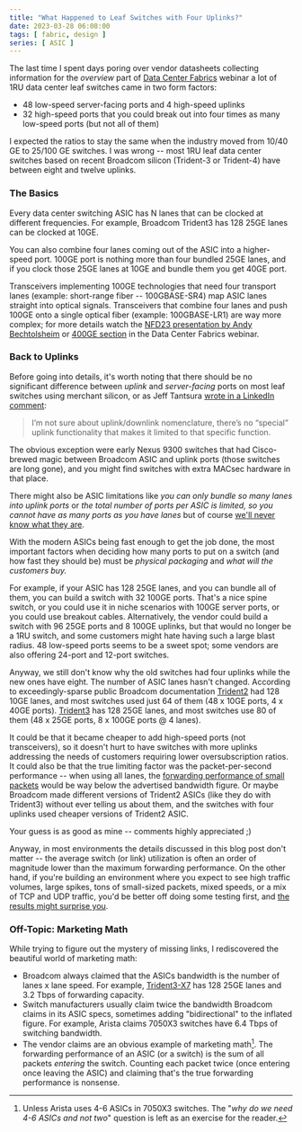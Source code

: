 ```yaml
---
title: "What Happened to Leaf Switches with Four Uplinks?"
date: 2023-03-28 06:08:00
tags: [ fabric, design ]
series: [ ASIC ]
---
```

The last time I spent days poring over vendor datasheets collecting information for the *overview* part of [Data Center Fabrics](https://www.ipspace.net/Data_Center_Fabrics) webinar a lot of 1RU data center leaf switches came in two form factors:

* 48 low-speed server-facing ports and 4 high-speed uplinks
* 32 high-speed ports that you could break out into four times as many low-speed ports (but not all of them)

I expected the ratios to stay the same when the industry moved from 10/40 GE to 25/100 GE switches. I was wrong -- most 1RU leaf data center switches based on recent Broadcom silicon (Trident-3 or Trident-4) have between eight and twelve uplinks.
<!--more-->
### The Basics

Every data center switching ASIC has N lanes that can be clocked at different frequencies. For example, Broadcom Trident3 has 128 25GE lanes can be clocked at 10GE.

You can also combine four lanes coming out of the ASIC into a higher-speed port. 100GE port is nothing more than four bundled 25GE lanes, and if you clock those 25GE lanes at 10GE and bundle them you get 40GE port.

Transceivers implementing 100GE technologies that need four transport lanes (example: short-range fiber -- 100GBASE-SR4) map ASIC lanes straight into optical signals. Transceivers that combine four lanes and push 100GE onto a single optical fiber (example: 100GBASE-LR1) are way more complex; for more details watch the [NFD23 presentation by Andy Bechtolsheim](https://techfieldday.com/video/networking-industry-roadmap-400g-and-beyond-with-andreas-bechtolsheim-of-arista-networks/) or [400GE section](https://my.ipspace.net/bin/list?id=DCFabric#TECHNOLOGY) in the Data Center Fabrics webinar.

### Back to Uplinks

Before going into details, it's worth noting that there should be no significant difference between *uplink* and *server-facing* ports on most leaf switches using merchant silicon, or as Jeff Tantsura [wrote in a LinkedIn comment](https://www.linkedin.com/feed/update/urn:li:activity:7041477124225949697/):

> I’m not sure about uplink/downlink nomenclature, there’s no “special” uplink functionality that makes it limited to that specific function.

The obvious exception were early Nexus 9300 switches that had Cisco-brewed magic between Broadcom ASIC and uplink ports (those switches are long gone), and you might find switches with extra MACsec hardware in that place.

There might also be ASIC limitations like _you can only bundle so many lanes into uplink ports_ or _the total number of ports per ASIC is limited, so you cannot have as many ports as you have lanes_ but of course [we'll never know what they are](https://blog.ipspace.net/2016/05/what-are-problems-with-broadcom.html).

With the modern ASICs being fast enough to get the job done, the most important factors when deciding how many ports to put on a switch (and how fast they should be) must be *physical packaging* and *what will the customers buy.*

For example, if your ASIC has 128 25GE lanes, and you can bundle all of them, you can build a switch with 32 100GE ports. That's a nice spine switch, or you could use it in niche scenarios with 100GE server ports, or you could use breakout cables. Alternatively, the vendor could build a switch with 96 25GE ports and 8 100GE uplinks, but that would no longer be a 1RU switch, and some customers might hate having such a large blast radius. 48 low-speed ports seems to be a sweet spot; some vendors are also offering 24-port and 12-port switches.

Anyway, we still don't know why the old switches had four uplinks while the new ones have eight. The number of ASIC lanes hasn't changed. According to exceedingly-sparse public Broadcom documentation [Trident2](https://www.broadcom.com/products/ethernet-connectivity/switching/strataxgs/bcm56850-series) had 128 10GE lanes, and most switches used just 64 of them (48 x 10GE ports, 4 x 40GE ports). [Trident3](https://www.broadcom.com/products/ethernet-connectivity/switching/strataxgs/bcm56870-series) has 128 25GE lanes, and most switches use 80 of them (48 x 25GE ports, 8 x 100GE ports @ 4 lanes).

It could be that it became cheaper to add high-speed ports (not transceivers), so it doesn't hurt to have switches with more uplinks addressing the needs of customers requiring lower oversubscription ratios. It could also be that the true limiting factor was the packet-per-second performance -- when using all lanes, the [forwarding performance of small packets](https://blog.ipspace.net/2021/02/importance-switching-small-packets.html) would be way below the advertised bandwidth figure. Or maybe Broadcom made different versions of Trident2 ASICs (like they do with Trident3) without ever telling us about them, and the switches with four uplinks used cheaper versions of Trident2 ASIC.

Your guess is as good as mine -- comments highly appreciated ;)

Anyway, in most environments the details discussed in this blog post don't matter -- the average switch (or link) utilization is often an order of magnitude lower than the maximum forwarding performance. On the other hand, if you're building an environment where you expect to see high traffic volumes, large spikes, tons of small-sized packets, mixed speeds, or a mix of TCP and UDP traffic, you'd be better off doing some testing first, and [the results might surprise you](https://people.ucsc.edu/~warner/Bufs/Hepix-2019-San-Diego.pdf).

### Off-Topic: Marketing Math

While trying to figure out the mystery of missing links, I rediscovered the beautiful world of marketing math:

* Broadcom always claimed that the ASICs bandwidth is the number of lanes x lane speed. For example, [Trident3-X7](https://www.broadcom.com/products/ethernet-connectivity/switching/strataxgs/bcm56870-series) has 128 25GE lanes and 3.2 Tbps of forwarding capacity.
* Switch manufacturers usually claim twice the bandwidth Broadcom claims in its ASIC specs, sometimes adding "bidirectional" to the inflated figure. For example, Arista claims 7050X3 switches have 6.4 Tbps of switching bandwidth.
* The vendor claims are an obvious example of marketing math[^46A]. The forwarding performance of an ASIC (or a switch) is the sum of all packets *entering* the switch. Counting each packet twice (once entering once leaving the ASIC) and claiming that's the true forwarding performance is nonsense.

[^46A]: Unless Arista uses 4-6 ASICs in 7050X3 switches. The "_why do we need 4-6 ASICs and not two_" question is left as an exercise for the reader.
